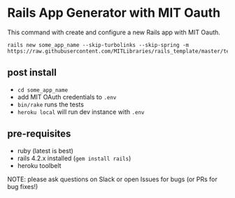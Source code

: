 # Rails App Generator with MIT Oauth

This command with create and configure a new Rails app with MIT Oauth.

```
rails new some_app_name --skip-turbolinks --skip-spring -m https://raw.githubusercontent.com/MITLibraries/rails_template/master/template.rb
```

## post install
- `cd some_app_name`
- add MIT OAuth credentials to `.env`
- `bin/rake` runs the tests
- `heroku local` will run dev instance with `.env`

## pre-requisites
- ruby (latest is best)
- rails 4.2.x installed (`gem install rails`)
- heroku toolbelt


NOTE: please ask questions on Slack or open Issues for bugs (or PRs for bug fixes!)

